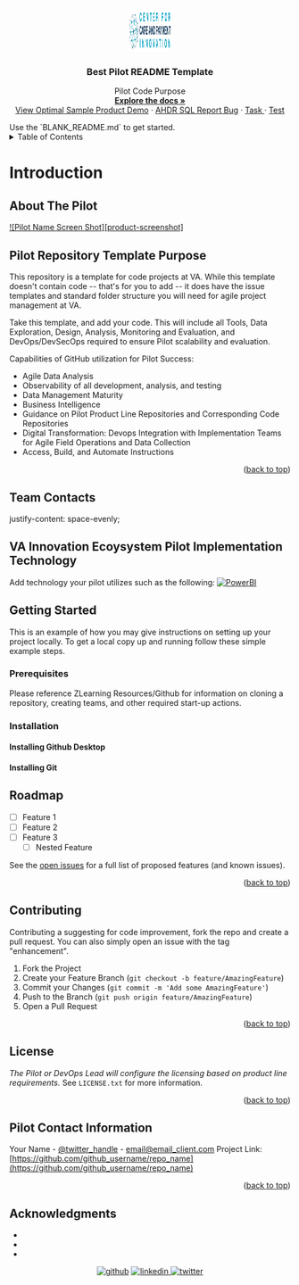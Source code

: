 <!-- PROJECT SHIELDS -->
<!--
*** I'm using markdown "reference style" links for readability.
*** Reference links are enclosed in brackets [ ] instead of parentheses ( ).
*** See the bottom of this document for the declaration of the reference variables
*** for contributors-url, forks-url, etc. This is an optional, concise syntax you may use.
*** https://www.markdownguide.org/basic-syntax/#reference-style-links
-->
<!--
[![Contributors][contributors-shield]][contributors-url]
[![Forks][forks-shield]][forks-url]
[![Stargazers][stars-shield]][stars-url]
[![Issues][issues-shield]][issues-url]
<!--
<!-- Pilot LOGO -->
<br />
<div align="center">
  <a href="https://github.com/VA-CCPI/Pilot_Template/">
    <img src="/.images/CCPI.png" alt="Logo" width="80" height="80">
  </a>

  <h3 align="center">Best Pilot README Template</h3>

  <p align="center">
    Pilot Code Purpose
    <br />
    <a href="https://github.com/VA-CCPI/Pilot_Template"><strong>Explore the docs »</strong></a>
    <br />
    <a href="https://github.com/department-of-veterans-affairs/demo-product">View Optimal Sample Product Demo</a>
    ·
    <a href="https://github.com/VA-CCPI/Pilot_Template/Code/README.md"> AHDR SQL </a>
    <a href="https://github.com/VA-CCPI/Pilot_Template/.github/ISSUE_TEMPLATE/bug_report.md">Report Bug</a>
    ·
    <a href="https://github.com/VA-CCPI/Pilot_Template/.github/ISSUE_TEMPLATE/task.md"> Task </a>
    ·
    <a href="https://github.com/VA-CCPI/Pilot_Template/.github/ISSUE_TEMPLATE/test.md"> Test </a>
    
  </p>
</div>
Use the `BLANK_README.md` to get started.

<!-- TABLE OF CONTENTS -->
<details>
  <summary>Table of Contents</summary>
  <ol>
    <li>
      <a href="#About-the-Pilot">About The Pilot</a>
      <ul><li>
      <a href="#Team-Contacts">Team Contacts</a>
        <li><a href="#VA-Innovatio-Ecoysystem-Pilot-Implementation-Technology">VA Innovation Ecoysystem Pilot Implementation Technology</a></li>
      </ul>
    </li>
    <li>
      <a href="#getting-started">Getting Started</a>
      <ul>
        <li><a href="#prerequisites">Prerequisites</a></li>
        <li><a href="#installation">Installation</a></li>
        <li><a href="#Cloning Repositories">Cloning Repositories</a></li>
        <li><a href="#Creating and Managing GitHub Pilot Teams">Creating and Managing GitHub Pilot Teams</a></li>
      </ul>
    </li>
    <li><a href="#usage">Usage</a></li>
    <li><a href="#roadmap">Roadmap</a></li>
    <li><a href="#contributing">Contributing</a></li>
    <li><a href="#license">License</a></li>
    <li><a href="#contact">Contact</a></li>
    <li><a href="#acknowledgments">Acknowledgments</a></li>
  </ol>
</details>

<!-- PILOT DESCRIPTION -->
# Introduction
## About The Pilot
[![Pilot Name Screen Shot][product-screenshot]](https://www.innovation.va.gov/careandpayment/home.html)
## Pilot Repository Template Purpose
This repository is a template for code projects at VA.
While this template doesn't contain code -- that's for you to add -- it does have the issue templates and standard folder 
structure you will need for agile project management at VA.

Take this template, and add your code. This will include all Tools, Data Exploration, Design, Analysis, Monitoring and Evaluation, and 
DevOps/DevSecOps required to ensure Pilot scalability and evaluation.

Capabilities of GitHub utilization for Pilot Success:
- Agile Data Analysis
- Observability of all development, analysis, and testing
- Data Management Maturity
- Business Intelligence
- Guidance on Pilot Product Line Repositories and Corresponding Code Repositories
- Digital Transformation: Devops Integration with Implementation Teams for Agile Field Operations and Data Collection
- Access, Build, and Automate Instructions

<p align="right">(<a href="#readme-top">back to top</a>)</p>

<!-- TEAM CONTACTS -->
## Team Contacts
justify-content: space-evenly;

## VA Innovation Ecoysystem Pilot Implementation Technology
Add technology your pilot utilizes such as the following:
 <a href="https://community.max.gov/x/P_p9i"> <img src='https://cdn.jsdelivr.net/npm/simple-icons@3.0.1/icons/powerbi.svg' alt='PowerBI' height='30' ></a>  

<!-- GETTING STARTED -->
## Getting Started
This is an example of how you may give instructions on setting up your project locally.
To get a local copy up and running follow these simple example steps.

### Prerequisites
Please reference ZLearning Resources/Github for information on cloning a repository, creating teams, and other required start-up actions.


### Installation
#### Installing Github Desktop
#### Installing Git

<!-- ROADMAP -->
## Roadmap
- [ ] Feature 1
- [ ] Feature 2
- [ ] Feature 3
    - [ ] Nested Feature

See the [open issues](https://github.com/VA-CCPI/Pilot_Template/.github/issues) for a full list of proposed features (and known issues).

<p align="right">(<a href="#readme-top">back to top</a>)</p>

<!-- CONTRIBUTING -->
## Contributing
Contributing a suggesting for code improvement, fork the repo and create a pull request. 
You can also simply open an issue with the tag "enhancement".

1. Fork the Project
2. Create your Feature Branch (`git checkout -b feature/AmazingFeature`)
3. Commit your Changes (`git commit -m 'Add some AmazingFeature'`)
4. Push to the Branch (`git push origin feature/AmazingFeature`)
5. Open a Pull Request

<p align="right">(<a href="#readme-top">back to top</a>)</p>

<!-- LICENSE -->
## License
*The Pilot or DevOps Lead will configure the licensing based on product line requirements.*
 See `LICENSE.txt` for more information.
<p align="right">(<a href="#readme-top">back to top</a>)</p>

<!-- CONTACT -->
## Pilot Contact Information
Your Name - [@twitter_handle](https://twitter.com/twitter_handle) - email@email_client.com
Project Link: [https://github.com/github_username/repo_name](https://github.com/github_username/repo_name)
<p align="right">(<a href="#readme-top">back to top</a>)</p>


<!-- ACKNOWLEDGMENTS -->
## Acknowledgments
* []()
* []()
* []()


<div align="center">
  <a href="https://github.com/VA-CCPI/Pilot_Template"> <img src='https://cdn.jsdelivr.net/npm/simple-icons@3.0.1/icons/github.svg' alt='github' height='40' ></a>  
  <a href="https://www.facebook.com/hashtag/vetsmile/"><img src='https://cdn.jsdelivr.net/npm/simple-icons@3.13.0/icons/facebook.svg' alt='linkedin' height='40'> </a> 
  <a href="https://twitter.com/ADANews/status/1553119573976797187"><img src='https://cdn.jsdelivr.net/npm/simple-icons@3.0.1/icons/twitter.svg' alt='twitter' height='40'></a>
</div>

